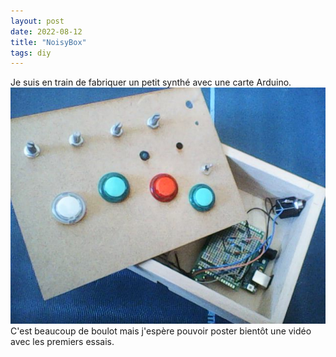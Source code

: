 ```yaml
---
layout: post
date: 2022-08-12
title: "NoisyBox"
tags: diy 
---
```

Je suis en train de fabriquer un petit synthé avec une carte Arduino.
![NoisyBox](../assets/img/minisynth.jpg)
C'est beaucoup de boulot mais j'espère pouvoir poster bientôt une vidéo avec les premiers essais.
 
